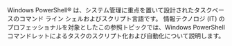Windows PowerShell® は、システム管理に重点を置いて設計されたタスクベースのコマンド ライン シェルおよびスクリプト言語です。 情報テクノロジ (IT) のプロフェッショナルを対象としたこの参照トピックでは、Windows PowerShell コマンドレットによるタスクのスクリプト化および自動化について説明します。

<!--HONumber=Apr16_HO1-->



